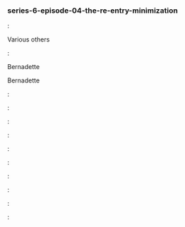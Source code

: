 ### series-6-episode-04-the-re-entry-minimization
: 

Various others 

: 

Bernadette 

Bernadette

: 

: 

: 

: 

: 

: 

: 

: 

: 

: 

